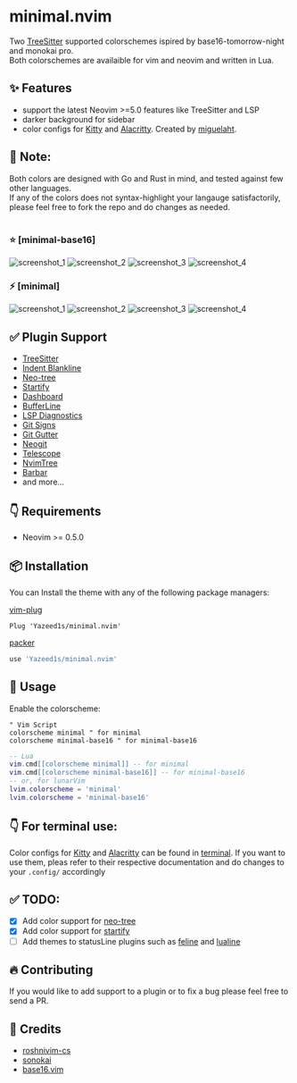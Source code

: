 # minimal.nvim

Two [TreeSitter](https://github.com/nvim-treesitter/nvim-treesitter) supported colorschemes ispired by base16-tomorrow-night and monokai pro.\
Both colorschemes are availaible for vim and neovim and written in Lua.


## ✨ Features

- support the latest Neovim >=5.0 features like TreeSitter and LSP
- darker background for sidebar
- color configs for [Kitty](https://sw.kovidgoyal.net/kitty/conf.html?highlight=include) and [Alacritty](https://github.com/alacritty/alacritty). Created by [miguelaht](https://github.com/miguelaht).


## 📌 Note:
Both colors are designed with Go and Rust in mind, and tested against few other languages.\
If any of the colors does not syntax-highlight your langauge satisfactorily, please feel free to fork the repo and do changes as needed.  
#
### ⭐️ [minimal-base16]
   ![screenshot_1](https://github.com/Yazeed1s/minimal.nvim/blob/main/screenshots/Minimal16--1.png)
   ![screenshot_2](https://github.com/Yazeed1s/minimal.nvim/blob/main/screenshots/Minimal16--2.png)
   ![screenshot_3](https://github.com/Yazeed1s/minimal.nvim/blob/main/screenshots/Minimal16--3.png)
   ![screenshot_4](https://github.com/Yazeed1s/minimal.nvim/blob/main/screenshots/Minimal16--4.png)

### ⚡️ [minimal]
   ![screenshot_1](https://github.com/Yazeed1s/minimal.nvim/blob/main/screenshots/Minimal--1.png)
   ![screenshot_2](https://github.com/Yazeed1s/minimal.nvim/blob/main/screenshots/Minimal--2.png)
   ![screenshot_3](https://github.com/Yazeed1s/minimal.nvim/blob/main/screenshots/Minimal--3.png)
   ![screenshot_4](https://github.com/Yazeed1s/minimal.nvim/blob/main/screenshots/Minimal--4.png)


## ✅ Plugin Support

- [TreeSitter](https://github.com/nvim-treesitter/nvim-treesitter)
- [Indent Blankline](https://github.com/lukas-reineke/indent-blankline.nvim)
- [Neo-tree](https://github.com/nvim-neo-tree/neo-tree.nvim)
- [Startify](https://github.com/mhinz/vim-startify)
- [Dashboard](https://github.com/glepnir/dashboard-nvim)
- [BufferLine](https://github.com/akinsho/nvim-bufferline.lua)
- [LSP Diagnostics](https://neovim.io/doc/user/lsp.html)
- [Git Signs](https://github.com/lewis6991/gitsigns.nvim)
- [Git Gutter](https://github.com/airblade/vim-gitgutter)
- [Neogit](https://github.com/TimUntersberger/neogit)
- [Telescope](https://github.com/nvim-telescope/telescope.nvim)
- [NvimTree](https://github.com/kyazdani42/nvim-tree.lua)
- [Barbar](https://github.com/romgrk/barbar.nvim)
- and more...

## 👇 Requirements

- Neovim >= 0.5.0

## 📦 Installation

You can Install the theme with any of the following package managers:

[vim-plug](https://github.com/junegunn/vim-plug)

```vim
Plug 'Yazeed1s/minimal.nvim'
```

[packer](https://github.com/wbthomason/packer.nvim)

```lua
use 'Yazeed1s/minimal.nvim'
```

## 🚀 Usage

Enable the colorscheme:

```vim
" Vim Script
colorscheme minimal " for minimal
colorscheme minimal-base16 " for minimal-base16
```

```lua
-- Lua
vim.cmd[[colorscheme minimal]] -- for minimal
vim.cmd[[colorscheme minimal-base16]] -- for minimal-base16
-- or, for lunarVim
lvim.colorscheme = 'minimal'
lvim.colorscheme = 'minimal-base16'
```
## 👇 For terminal use:
Color configs for [Kitty](https://sw.kovidgoyal.net/kitty/conf.html?highlight=include) and [Alacritty](https://github.com/alacritty/alacritty) can be found in [terminal](terminal). If you want to use them, pleas refer to their respective documentation and do changes to your `.config/` accordingly 

## ✅ TODO: 
- [x] Add color support for [neo-tree](https://github.com/nvim-neo-tree/neo-tree.nvim)
- [x] Add color support for [startify](https://github.com/mhinz/vim-startify)
- [ ] Add themes to statusLine plugins such as [feline](https://github.com/feline-nvim/feline.nvim) and [lualine](https://github.com/nvim-lualine/lualine.nvim)

## 🔥 Contributing

If you would like to add support to a plugin or to fix a bug please feel free to send a PR.

## 💐 Credits
- [roshnivim-cs](https://github.com/Abstract-IDE/Abstract-cs)
- [sonokai](https://github.com/sainnhe/sonokai)
- [base16.vim]('chriskempson/base16-vim' )

